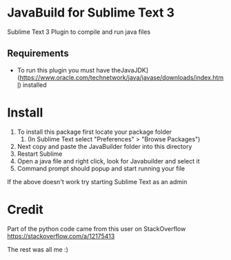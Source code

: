 # JavaBuild for Sublime Text 3
Sublime Text 3 Plugin to compile and run java files

## Requirements
* To run this plugin you must have theJavaJDK](https://www.oracle.com/technetwork/java/javase/downloads/index.html) installed

# Install
1. To install this package first locate your package folder 
	1. (In Sublime Text select "Preferences" > "Browse Packages")
2. Next copy and paste the JavaBuilder folder into this directory
3. Restart Sublime
4. Open a java file and right click, look for Javabuilder and select it
5. Command prompt should popup and start running your file

If the above doesn't work try starting Sublime Text as an admin

# Credit
Part of the python code came from this user on StackOverflow
https://stackoverflow.com/a/12175413

The rest was all me :)
